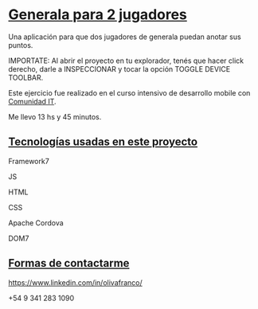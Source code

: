 # <u>Generala para 2 jugadores</u>

Una aplicación para que dos jugadores de generala puedan anotar sus puntos.

IMPORTATE: Al abrir el proyecto en tu explorador, tenés que hacer click derecho, darle a INSPECCIONAR y tocar la opción TOGGLE DEVICE TOOLBAR.

Este ejercicio fue realizado en el curso intensivo de desarrollo mobile con [Comunidad IT](https://www.comunidadit.org/).

Me llevo 13 hs y 45 minutos.

## <u>Tecnologías usadas en este proyecto</u>

Framework7

JS

HTML

CSS

Apache Cordova

DOM7

## <u>Formas de contactarme</u>

https://www.linkedin.com/in/olivafranco/

+54 9 341 283 1090
